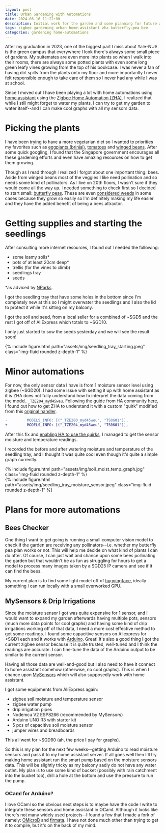 ```yaml
---
layout: post
title: Urban Gardening with Automations
date: 2024-06-16 11:22:00
description: Initial work for the garden and some planning for future automations
tags: zigbee gardening urban home-assistant zha butterfly-pea bee
categories: gardening home-automations
---
```


After my graduation in 2023, one of the biggest part I miss about Yale-NUS is the green campus that everywhere I look there's always some small piece of gardens.  My suitemates are even more into plants so when I walk into their rooms, there are always some potted plants with even some long green leafy vines growing from the top of his bookcase.  I was never a fan of having dirt spills from the plants onto my floor and more importantly I never felt responsible enough to take care of them so I never had any while I was at school.  

Since I moved out I have been playing a lot with home automations using [home assistant](https://www.home-assistant.io/) using the [Zigbee Home Automation (ZHA)](https://www.home-assistant.io/integrations/zha/).  I realized that while I still might forget to water my plants, I can try to get my garden to water itself--and I can make cool graphs with all my sensors data.  

# Picking the plants
I have been trying to have a more vegetarian diet so I wanted to priorities my favorites such as [eggplants (brinjal)](https://gardeningsg.nparks.gov.sg/page-index/edible-plants/brinjal/), [tomatoes](https://gardeningsg.nparks.gov.sg/page-index/edible-plants/tomato/) and [winged beans](https://gardeningsg.nparks.gov.sg/page-index/edible-plants/winged-bean/).  After some quick googling, I found that the Singapore government encourages all these gardening efforts and even have amazing resources on how to get them growing.  

Though as I read through I realized I forgot about one important thing: bees.  Aside from winged beans most of the veggies I like need pollination and so needs some kind of pollinators.  As I live on 20th floors, I wasn't sure if they would come all the way up.  I needed something to check first so I decided to start small: [butterfly peas](https://gardeningsg.nparks.gov.sg/page-index/edible-plants/butterfly-pea/).  These are even [considered weeds](https://gardeningsg.nparks.gov.sg/page-index/edible-plants/butterfly-pea/) in some cases because they grow so easily so I'm definitely making my life easier and they have the added benefit of being a bees attractor.  

# Getting supplies and starting the seedlings
After consulting more internet resources, I found out I needed the following:  
* some loamy soils\*  
* pots of at least 20cm deep\*  
* trellis (for the vines to climb)  
* seedlings tray  
* seeds  

\*as adviced by [NParks](https://gardeningsg.nparks.gov.sg/page-index/edible-plants/butterfly-pea/).  

I got the seedling tray that have some holes in the bottom since I'm completely new at this so I might overwater the seedlings and I also the lid to protect it while it's sitting on my balcony.  

I got the soil and seed, from a local seller for a combined of ~SGD5 and the rest I got off of AliExpress which totals to ~SGD10.  

I only just started to sow the seeds yesterday and we will see the result soon!  
<div class="fake-img l-body">
  {% include figure.html path="assets/img/seedling_tray_starting.jpeg" class="img-fluid rounded z-depth-1" %}
</div>

# Minor automations
For now, the only sensor data I have is from 1 moisture sensor level using zigbee (~SGD20).  I had some issue with setting it up with home assistant as it is ZHA does not fully understand how to interpret the data coming from the model, `_TZE204_myd45weu`.  Following the guide from HA community [here](https://community.home-assistant.io/t/ts0601-tze200-ga1maeof-soil-moisture-sensor-and-zha/590913), I found out how to get ZHA to understand it with a custom "quirk" modified from this [original handler](https://github.com/zigpy/zha-device-handlers/blob/92c9fbc6d01a5d86f78d64183302b906aa7d8215/zhaquirks/tuya/ts0601_sensor.py).

```diff
-         MODELS_INFO: [("_TZE200_myd45weu", "TS0601")],
+         MODELS_INFO: [("_TZE204_myd45weu", "TS0601")],
```

After this fix and [enabling HA to use the quirks](https://community.home-assistant.io/t/how-to-setup-local-zha-quirks/341226/2?u=sewenthy), I managed to get the sensor moisture and temperature readings.  

I recorded the before and after watering moisture and temperature of the seedling tray, and I thought it was quite cool even though it's quite a simple graph currently.  

<div class="fake-img l-body">
  {% include figure.html path="assets/img/soil_moist_temp_graph.jpg" class="img-fluid rounded z-depth-1" %}
</div>

<div class="fake-img l-body">
  {% include figure.html path="assets/img/seedling_tray_moisture_sensor.jpeg" class="img-fluid rounded z-depth-1" %}
</div>

# Plans for more automations

## Bees Checker
One thing I want to get going is running a small computer vision model to check if the garden are receiving any pollinators--i.e. whether my butterfly pea plan works or not.  This will help me decide on what kind of plants I can do after.  Of course, I can just wait and chance upon some bees pollinating the garden but that wouldn't be as fun as struggling for hours to get a model to process many images taken by a SGD25 IP camera and see if it can find the bees.  

My current plan is to find some light model off of [huggingface](https://huggingface.co/), ideally something I can run locally with a small overworked GPU.  

## MySensors & Drip Irrigations
Since the moisture sensor I got was quite expensive for 1 sensor, and I would want to expand my garden afterwards having multiple pots, sensors (much more data points for cool graphs) and having some kind of drip irrigations working off of that data, I need a more cost effective method to get some readings.  I found some capacitive sensors on Aliexpress for <SGD1 each and it works with [Arduino](https://www.arduino.cc/). Great!  It's also a good thing I got the current zigbee sensor because it is quite trusted, well-tuned and I think the readings are accurate.  I can fine-tune the data of the Arduino output to be similar to the current sensor.  

Having all those data are well-and-good but I also need to have it connect to home assistant somehow (otherwise, no cool graphs).  This is when I chance upon [MySensors](https://www.mysensors.org/about/iot) which will also supposedly work with home assistant.  

I got some equipments from AliExpress again:
* zigbee soil moisture and temperature sensor  
* zigbee water pump  
* drip irrigation pipes  
* Nodemcu V2 ESP8266 (recommended by MySensors)  
* Arduino UNO R3 with starter kit  
* 5 pcs of capacitive soil moisture sensor  
* jumper wires and breadboards  

This all went for ~SGD90 (ah, the price I pay for graphs).  

So this is my plan for the next few weeks--getting Arduino to read moisture sensors and pass it to my home assistant server.  If all goes well then I'll try making home assistant run the smart pump based on the moisture sensors data.  This will be slightly tricky as my balcony sadly do not have any water outlet.  My plan is to use some kind of bucket (possibly with rain catchment into the bucket too), drill a hole at the bottom and use the pressure to run the pump.  

### OCaml for Arduino?
I love OCaml so the obvious next steps is to maybe have the code I write to integrate these sensors and home assistant in OCaml. Although it looks like there's not many widely used projects--I found a few that I made a fork of namely: [OMicroB](https://github.com/sewenthy/OMicroB) and [firmata](https://github.com/sewenthy/firmata).  I have not done much other than trying to get it to compile, but it's on the back of my mind.  
